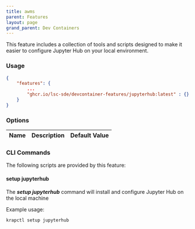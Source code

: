 ```yaml
---
title: awms
parent: Features
layout: page
grand_parent: Dev Containers
---
```


This feature includes a collection of tools and scripts designed to make it easier to configure Jupyter Hub on your local environment.

### Usage

```json
{
    "features": {
        ...
		"ghcr.io/lsc-sde/devcontainer-features/jupyterhub:latest" : {}
    }
}
```

### Options

| Name | Description | Default Value |
| --- | --- | --- |

### CLI Commands
The following scripts are provided by this feature:

#### setup jupyterhub
The ***setup jupyterhub*** command will install and configure Jupyter Hub on the local machine

Example usage:
```bash
krapctl setup jupyterhub
```

